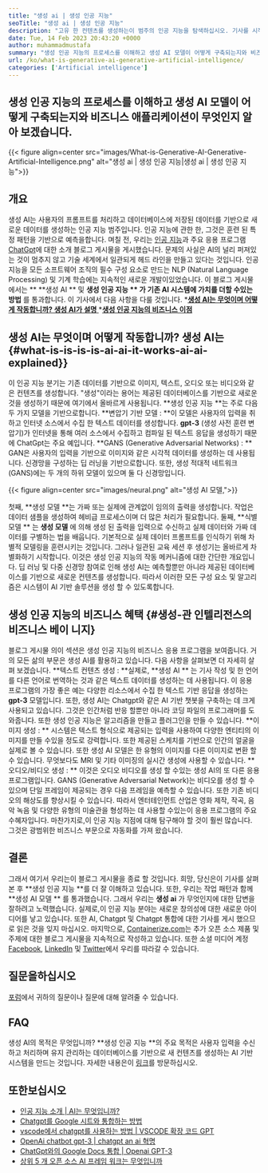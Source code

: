 ```yaml
---
title: "생성 ai | 생성 인공 지능" 
seoTitle: "생성 ai | 생성 인공 지능" 
description: "고유 한 컨텐츠를 생성하는이 범주의 인공 지능을 탐색하십시오. 기사를 시작하고 답을 얻으십시오. 생성 AI는 무엇입니까?" 
date: Tue, 14 Feb 2023 20:43:20 +0000
author: muhammadmustafa
summary: "생성 인공 지능의 프로세스를 이해하고 생성 AI 모델이 어떻게 구축되는지와 비즈니스 애플리케이션이 무엇인지 살펴 보겠습니다." 
url: /ko/what-is-generative-ai-generative-artificial-intelligence/
categories: ['Artificial intelligence']
---
```


## 생성 인공 지능의 프로세스를 이해하고 생성 AI 모델이 어떻게 구축되는지와 비즈니스 애플리케이션이 무엇인지 알아 보겠습니다.

{{< figure align=center src="images/What-is-Generative-AI-Generative-Artificial-Intelligence.png" alt="생성 ai | 생성 인공 지능|생성 ai | 생성 인공 지능">}}


## 개요
생성 AI는 사용자의 프롬프트를 처리하고 데이터베이스에 저장된 데이터를 기반으로 새로운 데이터를 생성하는 인공 지능 범주입니다. 인공 지능에 관한 한, 그것은 훈련 된 특정 패턴을 기반으로 예측을합니다. 며칠 전, 우리는 [인공 지능][1]과 주요 응용 프로그램 [ChatGpt][2]에 대한 소개 블로그 게시물을 게시했습니다. 문제의 사실은 AI의 널리 퍼져있는 것이 멈추지 않고 기술 세계에서 일관되게 헤드 라인을 만들고 있다는 것입니다. 인공 지능을 모든 소프트웨어 조직의 필수 구성 요소로 만드는 NLP (Natural Language Processing) 및 기계 학습에는 지속적인 새로운 개발이있었습니다. 이 블로그 게시물에서는 ** **생성 AI **  및  **생성 인공 지능 ** 가 기존 AI 시스템에 가치를 더할 수있는 방법** 를 통과합니다.
이 기사에서 다음 사항을 다룰 것입니다.
  *[**생성 AI는 무엇이며 어떻게 작동합니까? 생성 AI가 설명** ][3]
  *[**생성 인공 지능의 비즈니스 이점** ][4]

## 생성 AI는 무엇이며 어떻게 작동합니까? 생성 AI는   {#what-is-is-is-is-ai-ai-it-works-ai-ai-explained}}
이 인공 지능 분기는 기존 데이터를 기반으로 이미지, 텍스트, 오디오 또는 비디오와 같은 컨텐츠를 생성합니다. "생성"이라는 용어는 제공된 데이터베이스를 기반으로 새로운 것을 생성하기 때문에 여기에서 올바르게 사용됩니다.
**생성 인공 지능 **는 주로 다음 두 가지 모델을 기반으로합니다.
**변압기 기반 모델 : **이 모델은 사용자의 입력을 취하고 인터넷 소스에서 수집 한 텍스트 데이터를 생성합니다. **gpt-3**  (생성 사전 훈련 변압기)가 인터넷을 통해 여러 소스에서 수집하고 컴파일 된 텍스트 응답을 생성하기 때문에 ChatGpt는 주요 예입니다.
**GANS (Generative Adversarial Networks) : ** GAN은 사용자의 입력을 기반으로 이미지와 같은 시각적 데이터를 생성하는 데 사용됩니다. 신경망을 구성하는 딥 러닝을 기반으로합니다. 또한, 생성 적대적 네트워크 (GANS)에는 두 개의 하위 모델이 있으며 둘 다 신경망입니다.

{{< figure align=center src="images/neural.png" alt="생성 AI 모델,">}}

첫째, **생성 모델 **는 가짜 또는 실제에 관계없이 임의의 출력을 생성합니다. 작업은 데이터 샘플을 생성하여 헤비급 프로세스이며 더 많은 처리가 필요합니다. 둘째,  **식별 모델 ** 는  **생성 모델**  에 의해 생성 된 출력을 입력으로 수신하고 실제 데이터와 가짜 데이터를 구별하는 법을 배웁니다. 기본적으로 실제 데이터 프롬프트를 인식하기 위해 차별적 모델링을 훈련시키는 것입니다. 그러나 일관된 교육 세션 후 생성기는 올바르게 차별화하기 시작합니다.
이것은 생성 인공 지능의 작동 메커니즘에 대한 간단한 개요입니다. 딥 러닝 및 다중 신경망 참여로 인해 생성 AI는 예측할뿐만 아니라 제공된 데이터베이스를 기반으로 새로운 컨텐츠를 생성합니다. 따라서 이러한 모든 구성 요소 및 알고리즘은 시스템이 AI 기반 솔루션을 생성 할 수 있도록합니다.

## 생성 인공 지능의 비즈니스 혜택   {#생성-관 인텔리전스의 비즈니스 베이 니지}
블로그 게시물 의이 섹션은 생성 인공 지능의 비즈니스 응용 프로그램을 보여줍니다. 거의 모든 삶의 부문은 생성 AI를 활용하고 있습니다. 다음 사항을 살펴보면 더 자세히 살펴 보겠습니다.
**텍스트 컨텐츠 생성 : **실제로,  **생성 AI ** 는 기사 작성 및 한 언어를 다른 언어로 번역하는 것과 같은 텍스트 데이터를 생성하는 데 사용됩니다. 이 응용 프로그램의 가장 좋은 예는 다양한 리소스에서 수집 한 텍스트 기반 응답을 생성하는  **gpt-3**   모델입니다. 또한, 생성 AI는 Chatgpt와 같은 AI 기반 챗봇을 구축하는 데 크게 사용되고 있습니다. 그것은 인간처럼 반응 할뿐만 아니라 코딩 파일의 프로그래머를 도와줍니다. 또한 생성 인공 지능은 알고리즘을 만들고 플러그인을 만들 수 있습니다.
**이미지 생성 : ** 시스템은 텍스트 형식으로 제공되는 입력을 사용하여 다양한 엔티티의 이미지를 만들 수있을 정도로 강력합니다. 또한 제공된 스케치를 기반으로 인간의 얼굴을 실제로 볼 수 있습니다. 또한 생성 AI 모델은 한 유형의 이미지를 다른 이미지로 변환 할 수 있습니다. 무엇보다도 MRI 및 기타 이미징의 실시간 생성에 사용할 수 있습니다.
**오디오/비디오 생성 : ** 이것은 오디오 비디오를 생성 할 수있는 생성 AI의 또 다른 응용 프로그램입니다. GANS (Generative Adversarial Network)는 비디오를 생성 할 수 있으며 단일 프레임이 제공되는 경우 다음 프레임을 예측할 수 있습니다. 또한 기존 비디오의 해상도를 향상시킬 수 있습니다. 따라서 엔터테인먼트 산업은 영화 제작, 작곡, 음악 녹음 및 다양한 유형의 미술관을 형성하는 데 사용할 수있는이 응용 프로그램의 주요 수혜자입니다.
마찬가지로,이 인공 지능 지점에 대해 탐구해야 할 것이 훨씬 많습니다. 그것은 광범위한 비즈니스 부문으로 자동화를 가져 왔습니다.

## 결론
그래서 여기서 우리는이 블로그 게시물을 종료 할 것입니다. 희망, 당신은이 기사를 살펴본 후 **생성 인공 지능 **를 더 잘 이해하고 있습니다. 또한, 우리는 작업 패턴과 함께  **생성 AI 모델 ** 를 통과했습니다. 그래서 우리는  **생성 ai**  가 무엇인지에 대한 답변을 잘하려고 노력했습니다. 실제로,이 인공 지능 분야는 새로운 창의성에 대한 새로운 아이디어를 낳고 있습니다. 또한 AI, Chatgpt 및 Chatgpt 통합에 대한 기사를 게시 했으므로 읽은 것을 잊지 마십시오.
마지막으로, [Containerize.com][5]는 추가 오픈 소스 제품 및 주제에 대한 블로그 게시물을 지속적으로 작성하고 있습니다. 또한 소셜 미디어 계정 [Facebook][6], [LinkedIn][7] 및 [Twitter][8]에서 우리를 따라갈 수 있습니다.

## 질문을하십시오
[포럼][9]에서 귀하의 질문이나 질문에 대해 알려줄 수 있습니다.

## FAQ
생성 AI의 목적은 무엇입니까?
**생성 인공 지능 **의 주요 목적은 사용자 입력을 수신하고 처리하며 유지 관리하는 데이터베이스를 기반으로 새 컨텐츠를 생성하는 AI 기반 시스템을 만드는 것입니다. 자세한 내용은이 [링크][3]를 방문하십시오.

## 또한보십시오
  * [인공 지능 소개 | AI는 무엇입니까?][1]
  * [Chatgpt를 Google 시트와 통합하는 방법][10]
  * [vscode에서 chatgpt를 사용하는 방법 | VSCODE 확장 코드 GPT][11]
  * [OpenAi chatbot gpt-3 | chatgpt an ai 혁명][2]
  * [ChatGpt와의 Google Docs 통합 | Openai GPT-3][12]
  * [상위 5 개 오픈 소스 AI 프레임 워크는 무엇입니까][13]

  
[1]: https://blog.containerize.com/artificial-intelligence/an-introduction-to-artificial-intelligence-what-is-ai/
[2]: https://blog.containerize.com/artificial-intelligence/what-is-openai-chatbot-gpt-3-chatgpt-an-ai-revolution/
[3]: #What-is-Generative-AI-how-it-works-Generative-AI-explained
[4]: #Business-benefits-of-Generative-Artificial-Intelligence
[5]: https://www.containerize.com/
[6]: https://web.facebook.com/containerize
[7]: https://www.linkedin.com/company/containerize/
[8]: https://twitter.com/containerize_co
[9]: https://forum.containerize.com/
[10]: https://blog.containerize.com/artificial-intelligence/integrate-chatgpt-with-google-sheets/
[11]: https://blog.containerize.com/artificial-intelligence/how-to-use-chatgpt-in-vscode-the-vscode-extension-codegpt/
[12]: https://blog.containerize.com/artificial-intelligence/google-docs-integration-with-chatgpt/
[13]: https://blog.containerize.com/artificial-intelligence/top-5-open-source-ai-frameworks/
